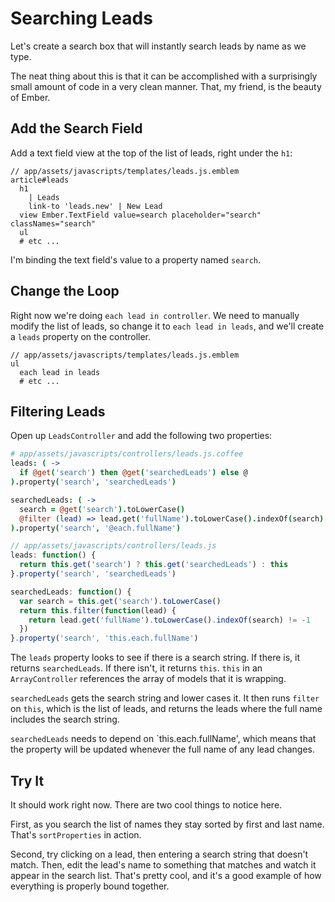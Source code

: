 # Searching Leads

Let's create a search box that will instantly search leads by name as we type.

The neat thing about this is that it can be accomplished with a surprisingly small amount of code in a very clean manner. That, my friend, is the beauty of Ember.

## Add the Search Field

Add a text field view at the top of the list of leads, right under the `h1`:

```
// app/assets/javascripts/templates/leads.js.emblem
article#leads
  h1
    | Leads
    link-to 'leads.new' | New Lead
  view Ember.TextField value=search placeholder="search" classNames="search"
  ul
  # etc ...
```

I'm binding the text field's value to a property named `search`.

## Change the Loop

Right now we're doing `each lead in controller`. We need to manually modify the list of leads, so change it to `each lead in leads`, and we'll create a `leads` property on the controller.

```
// app/assets/javascripts/templates/leads.js.emblem
ul
  each lead in leads
  # etc ...
```

## Filtering Leads

Open up `LeadsController` and add the following two properties:

```coffee
# app/assets/javascripts/controllers/leads.js.coffee
leads: ( ->
  if @get('search') then @get('searchedLeads') else @
).property('search', 'searchedLeads')

searchedLeads: ( ->
  search = @get('search').toLowerCase()
  @filter (lead) => lead.get('fullName').toLowerCase().indexOf(search) != -1
).property('search', '@each.fullName')
```
```javascript
// app/assets/javascripts/controllers/leads.js
leads: function() {
  return this.get('search') ? this.get('searchedLeads') : this
}.property('search', 'searchedLeads')

searchedLeads: function() {
  var search = this.get('search').toLowerCase()
  return this.filter(function(lead) {
    return lead.get('fullName').toLowerCase().indexOf(search) != -1
  })
}.property('search', 'this.each.fullName')
```

The `leads` property looks to see if there is a search string. If there is, it returns `searchedLeads`. If there isn't, it returns `this`. `this` in an `ArrayController` references the array of models that it is wrapping.

`searchedLeads` gets the search string and lower cases it. It then runs `filter` on `this`, which is the list of leads, and returns the leads where the full name includes the search string.

`searchedLeads` needs to depend on `this.each.fullName', which means that the property will be updated whenever the full name of any lead changes.

## Try It

It should work right now. There are two cool things to notice here.

First, as you search the list of names they stay sorted by first and last name. That's `sortProperties` in action.

Second, try clicking on a lead, then entering a search string that doesn't match. Then, edit the lead's name to something that matches and watch it appear in the search list. That's pretty cool, and it's a good example of how everything is properly bound together.
